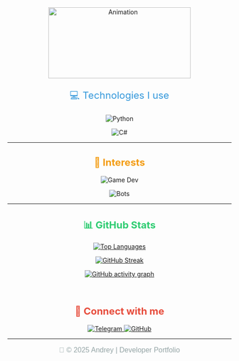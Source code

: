 <div align="center">
  <img src="https://media2.giphy.com/media/bMyW51TS3QVVIPulMG/giphy.gif?cid=6c09b95287bj7rj2v93ecrn3166y6fah0res9fj1dqt6qkae&ep=v1_internal_gif_by_id&rid=giphy.gif&ct=g" alt="Animation" width="320" height="160">
</div>

<!-- Языки разработки -->
<p align="center" style="font-size: 22px; color: #3498db;">💻 Technologies I use</p>
<p align="center">
  <img src="https://img.shields.io/badge/Python-3776AB?style=for-the-badge&logo=python&logoColor=white" alt="Python">
<p align="center">
  <img src="https://img.shields.io/badge/C%23-239120?style=for-the-badge&logo=c-sharp&logoColor=white" alt="C#">
</p>

***

<!-- Интересы -->
<h2 align="center" style="font-size: 22px; color: #f39c12;">🌟 Interests</h2>
<p align="center">
  <img src="https://img.shields.io/badge/Game%20Development-Unity-000000?style=for-the-badge&logo=unity&logoColor=white" alt="Game Dev">
</p>
<p align="center">
  <img src="https://img.shields.io/badge/Bots%20&%20Automation-Python-3776AB?style=for-the-badge&logo=python&logoColor=white" alt="Bots">
</p>

***

<!-- GitHub Статистика -->
<h2 align="center" style="font-size: 22px; color: #2ecc71;">📊 GitHub Stats</h2>
<p align="center">
  <a href="https://github-readme-stats.vercel.app/api/top-langs/?username=FoxikkS&layout=compact&theme=tokyonight&hide_border=true&langs_count=6">
    <img src="https://github-readme-stats.vercel.app/api/top-langs/?username=FoxikkS&layout=compact&theme=tokyonight&hide_border=true&langs_count=6" alt="Top Languages" />
  </a>
<p align="center">
  <a href="https://github-readme-streak-stats.herokuapp.com/?user=FoxikkS&theme=tokyonight&hide_border=true">
    <img src="https://github-readme-streak-stats.herokuapp.com/?user=FoxikkS&theme=tokyonight&hide_border=true" alt="GitHub Streak" />
  </a>
</p>

<!-- Граф активности -->
<p align="center">
  <a href="https://github-readme-activity-graph.vercel.app/graph?username=FoxikkS&bg_color=0d1117&color=79ff97&line=00ff00&point=79ff97&area=true&hide_border=true">
    <img src="https://github-readme-activity-graph.vercel.app/graph?username=FoxikkS&bg_color=0d1117&color=79ff97&line=00ff00&point=79ff97&area=true&hide_border=true" alt="GitHub activity graph" />
  </a>
</p>

<!-- Разделитель -->
<br>

<!-- Соцсети -->
<h2 align="center" style="font-size: 22px; color: #e74c3c;">🔗 Connect with me</h2>
<p align="center">
  <a href="https://t.me/bioFoxKK" target="_blank">
    <img src="https://img.shields.io/badge/Telegram-1DA1F2?style=for-the-badge&logo=telegram&logoColor=white" alt="Telegram">
  </a>
  <a href="https://github.com/FoxikkS" target="_blank">
    <img src="https://img.shields.io/badge/GitHub-181717?style=for-the-badge&logo=github&logoColor=white" alt="GitHub">
  </a>
</p>

<!-- Footer -->
<hr>
<p align="center" style="font-family: 'Montserrat', sans-serif; font-size: 16px; color: #95a5a6;">
  🚀 © 2025 Andrey | Developer Portfolio
</p>
